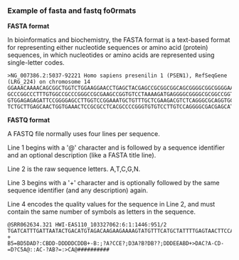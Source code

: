 ### Example of fasta and fastq fo0rmats

**FASTA format**

In bioinformatics and biochemistry, the FASTA format is a text-based format for representing either nucleotide sequences or amino acid (protein) sequences, in which nucleotides or amino acids are represented using single-letter codes.

```
>NG_007386.2:5037-92221 Homo sapiens presenilin 1 (PSEN1), RefSeqGene (LRG_224) on chromosome 14
GGAAACAAAACAGCGGCTGGTCTGGAAGGAACCTGAGCTACGAGCCGCGGCGGCAGCGGGGCGGCGGGGAAGCGTATGTGCGTGATGGGGAGTCCGGGCAAGCCAGGAAGGCACCGCGGACATGGGCGGCCGCGGGCAGG
GCCCGGCCCTTTGTGGCCGCCCGGGCCGCGAAGCCGGTGTCCTAAAAGATGAGGGGCGGGGCGCGGCCGGTTGGGGCTGGGGAACCCCGTGTGGGAAACCAGGAGGGGCGGCCCGTTTCTCGGGCTTCGGGCGCGGCCGG
GTGGAGAGAGATTCCGGGGAGCCTTGGTCCGGAAATGCTGTTTGCTCGAAGACGTCTCAGGGCGCAGGTGCCTTGGGCCGGGATTAGTAGCCGTCTGAACTGGAGTGGAGTAGGAGAAAGAGGAAGCGTCTTGGGCTGGG
TCTGCTTGAGCAACTGGTGAAACTCCGCGCCTCACGCCCCGGGTGTGTCCTTGTCCAGGGGCGACGAGCATTCTGGGCGAAGTCCGCACGCCTCTTGTTCGAGGCGGAAGACGGGGTCTGATGCTTTCTCCTTGGTCGGG
```


**FASTQ format**

A FASTQ file normally uses four lines per sequence.

Line 1 begins with a '@' character and is followed by a sequence identifier and an optional description (like a FASTA title line).

Line 2 is the raw sequence letters. A,T,C,G,N.

Line 3 begins with a '+' character and is optionally followed by the same sequence identifier (and any description) again.

Line 4 encodes the quality values for the sequence in Line 2, and must contain the same number of symbols as letters in the sequence.

```
@SRR062634.321 HWI-EAS110_103327062:6:1:1446:951/2
TGATCATTTGATTAATACTGACATGTAGACAAGAAGAAAAGTATGTTTCATGCTATTTTGAGTAACTTCCATTTAGAAGCCTACTCCTGAGCACAACATT
+
B5=BD5DAD?:CBDD-DDDDDCDDB+-B:;?A?CCE?;D3A?B?DB??;DDDEEABD+>DAC?A-CD-=D?C5A@::AC-?AB?=:>CA@##########
```

